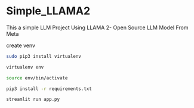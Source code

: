 # Simple_LLAMA2
This a simple LLM Project Using LLAMA 2- Open Source LLM Model From Meta


create venv

```sh
sudo pip3 install virtualenv 
```

```sh
virtualenv env 
```

```sh
source env/bin/activate 
```

```sh
pip3 install -r requirements.txt
```

```sh
streamlit run app.py
```